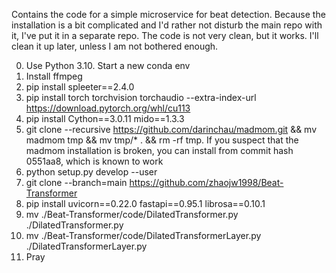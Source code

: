Contains the code for a simple microservice for beat detection. Because the installation is a bit complicated and I'd rather not disturb the main repo with it, I've put it in a separate repo. The code is not very clean, but it works. I'll clean it up later, unless I am not bothered enough.

0. Use Python 3.10. Start a new conda env
1. Install ffmpeg
2. pip install spleeter==2.4.0
3. pip install torch torchvision torchaudio --extra-index-url https://download.pytorch.org/whl/cu113
4. pip install Cython==3.0.11 mido==1.3.3
5. git clone --recursive https://github.com/darinchau/madmom.git && mv madmom tmp && mv tmp/* . && rm -rf tmp. If you suspect that the madmom installation is broken, you can install from commit hash 0551aa8, which is known to work
6. python setup.py develop --user
7. git clone --branch=main https://github.com/zhaojw1998/Beat-Transformer
8. pip install uvicorn==0.22.0 fastapi==0.95.1 librosa==0.10.1
9. mv ./Beat-Transformer/code/DilatedTransformer.py ./DilatedTransformer.py
10. mv ./Beat-Transformer/code/DilatedTransformerLayer.py ./DilatedTransformerLayer.py
11. Pray
